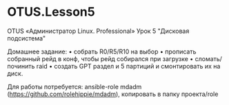 # OTUS.Lesson5
OTUS «Администратор Linux. Professional» Урок 5 "Дисковая подсистема"

Домашнее задание:
• собрать R0/R5/R10 на выбор
• прописать собранный рейд в конф, чтобы рейд собирался при загрузке
• сломать/починить raid
• создать GPT раздел и 5 партиций и смонтировать их на диск.

Для работы потребуется:
ansible-role mdadm (https://github.com/rolehippie/mdadm), копировать в папку проекта/role
